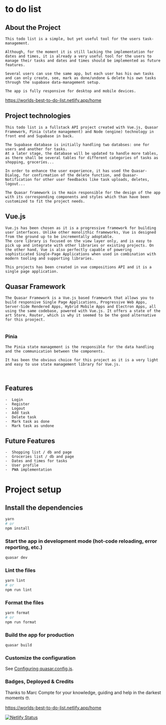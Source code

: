 # to do list

## About the Project

```
This todo list is a simple, but yet useful tool for the users task-management.

Although, for the moment it is still lacking the implementation for dates and times, it is already a very useful tool for the users to manage their tasks and dates and times should be implemented as future features.

Several users can use the same app, but each user has his own tasks and can only create, see, mark as done/undone & delete his own tasks through the supabase data-management setup.

The app is fully responsive for desktop and mobile devices.

```

https://worlds-best-to-do-list.netlify.app/home

## Project technologies

```
This todo list is a fullstack API project created with Vue.js, Quasar Framework, Pinia (state management) and Node (engine) technology in front end and Supabase in back.

The Supabase database is initially handling two databses: one for users and another for tasks.
At a later stage, the database will be updated to handle more tables, as there shall be several tables for different categories of tasks as shopping, groceríes...

In order to enhance the user experience, it has used the Quasar-Dialog, for confirmation of the delete function, and Quasar-Notification for other user feedbacks like task uploads, deletes, logout...

The Quasar framework is the main responsible for the design of the app with its corresponding components and styles which than have been customized to fit the project needs.

```

## Vue.js

```
Vue.js has been chosen as it is a progressive framework for building user interfaces. Unlike other monolithic frameworks, Vue is designed from the ground up to be incrementally adoptable.
The core library is focused on the view layer only, and is easy to pick up and integrate with other libraries or existing projects. On the other hand, Vue is also perfectly capable of powering sophisticated Single-Page Applications when used in combination with modern tooling and supporting libraries.

This projects has been created in vue compositions API and it is a single page application.
```

## Quasar Framework

```
The Quasar Framework is a Vue.js based framework that allows you to build responsive Single Page Applications, Progressive Web Apps, Server-Side Rendered Apps, Hybrid Mobile Apps and Electron Apps, all using the same codebase, powered with Vue.js. It offers a state of the art Store, Router, which is why it seemed to be the good alternative for this prooject.


```

### Pinia

```
The Pinia state management is the responsible for the data handling and the communication between the components.

It has been the obvious choice for this project as it is a very light and easy to use state management library for Vue.js.



```

## Features

```
-  Login
-  Register
-  Logout
-  Add task
-  Delete task
-  Mark task as done
-  Mark task as undone
```

## Future Features

```
-  Shopping list / db and page
-  Groceries list / db and page
-  Dates and times for tasks
-  User profile
-  PWA implementation
```

# Project setup

## Install the dependencies

```bash
yarn
# or
npm install
```

### Start the app in development mode (hot-code reloading, error reporting, etc.)

```bash
quasar dev
```

### Lint the files

```bash
yarn lint
# or
npm run lint
```

### Format the files

```bash
yarn format
# or
npm run format
```

### Build the app for production

```bash
quasar build
```

### Customize the configuration

See [Configuring quasar.config.js](https://v2.quasar.dev/quasar-cli-vite/quasar-config-js).

### Badges, Deployed & Credits

Thanks to Marc Compte for your knowledge, guiding and help in the darkest moments 🤓.

https://worlds-best-to-do-list.netlify.app/home

[![Netlify Status](https://api.netlify.com/api/v1/badges/a316bb73-316b-4b3d-a68e-463b2db8f5f2/deploy-status)](https://app.netlify.com/sites/worlds-best-to-do-list/deploys)
